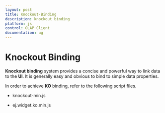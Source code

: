 ```yaml
---
layout: post
title: Knockout-Binding
description: knockout binding
platform: js
control: OLAP Client
documentation: ug
---
```


# Knockout Binding

**Knockout binding** system provides a concise and powerful way to link data to the **UI**. It is generally easy and obvious to bind to simple data properties.

In order to achieve **KO** binding, refer to the following script files.

* knockout-min.js

* ej.widget.ko.min.js



